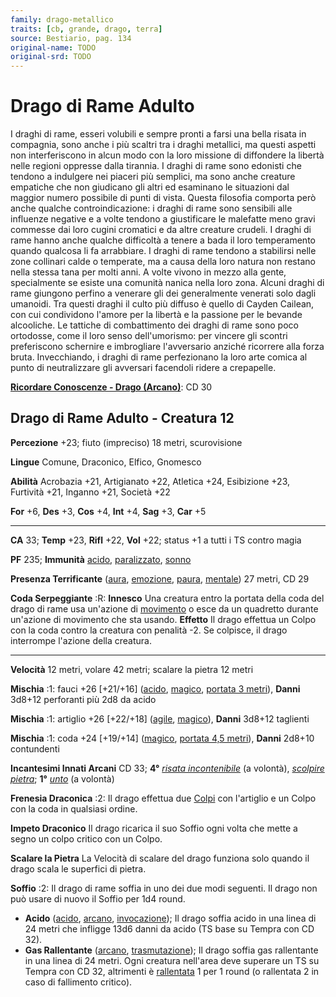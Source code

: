 ```yaml
---
family: drago-metallico
traits: [cb, grande, drago, terra]
source: Bestiario, pag. 134
original-name: TODO
original-srd: TODO
---
```


# Drago di Rame Adulto

I draghi di rame, esseri volubili e sempre pronti a farsi una bella risata in
compagnia, sono anche i più scaltri tra i draghi metallici, ma questi aspetti
non interferiscono in alcun modo con la loro missione di diffondere la libertà
nelle regioni oppresse dalla tirannia. I draghi di rame sono edonisti che
tendono a indulgere nei piaceri più semplici, ma sono anche creature empatiche
che non giudicano gli altri ed esaminano le situazioni dal maggior numero
possibile di punti di vista. Questa filosofia comporta però anche qualche
controindicazione: i draghi di rame sono sensibili alle influenze negative e a
volte tendono a giustificare le malefatte meno gravi commesse dai loro cugini
cromatici e da altre creature crudeli. I draghi di rame hanno anche qualche
difficoltà a tenere a bada il loro temperamento quando qualcosa li fa
arrabbiare. I draghi di rame tendono a stabilirsi nelle zone collinari calde o
temperate, ma a causa della loro natura non restano nella stessa tana per molti
anni. A volte vivono in mezzo alla gente, specialmente se esiste una comunità
nanica nella loro zona. Alcuni draghi di rame giungono perfino a venerare gli
dei generalmente venerati solo dagli umanoidi. Tra questi draghi il culto più
diffuso è quello di Cayden Cailean, con cui condividono l'amore per la libertà e
la passione per le bevande alcooliche. Le tattiche di combattimento dei draghi
di rame sono poco ortodosse, come il loro senso dell'umorismo: per vincere gli
scontri preferiscono schernire e imbrogliare l'avversario anziché ricorrere alla
forza bruta. Invecchiando, i draghi di rame perfezionano la loro arte comica al
punto di neutralizzare gli avversari facendoli ridere a crepapelle.

**[Ricordare Conoscenze - Drago (Arcano)](/azioni/abilita/ricordare-conoscenze)**:
CD 30

## Drago di Rame Adulto - Creatura 12

**Percezione** +23; fiuto (impreciso) 18 metri, scurovisione

**Lingue** Comune, Draconico, Elfico, Gnomesco

**Abilità** Acrobazia +21, Artigianato +22, Atletica +24, Esibizione +23,
Furtività +21, Inganno +21, Società +22

**For** +6, **Des** +3, **Cos** +4, **Int** +4, **Sag** +3, **Car** +5

---

**CA** 33; **Temp** +23, **Rifl** +22, **Vol** +22; status +1 a tutti i TS
contro magia

**PF** 235; **Immunità** [acido](/tratti/acido),
[paralizzato](/tratti/paralizzato), [sonno](/tratti/sonno)

**Presenza Terrificante** ([aura](/tratti/aura), [emozione](/tratti/emozione),
[paura](/tratti/paura), [mentale](/tratti/mentale)) 27 metri, CD 29

**Coda Serpeggiante** :R: **Innesco** Una creatura entro la portata della coda
del drago di rame usa un'azione di [movimento](/tratti/movimento) o esce da un
quadretto durante un'azione di movimento che sta usando. **Effetto** Il drago
effettua un Colpo con la coda contro la creatura con penalità -2. Se colpisce,
il drago interrompe l'azione della creatura.

---

**Velocità** 12 metri, volare 42 metri; scalare la pietra 12 metri

**Mischia** :1: fauci +26 \[+21/+16] ([acido](/tratti/acido),
[magico](/tratti/acido), [portata 3 metri](/tratti/portata)), **Danni** 3d8+12
perforanti più 2d8 da acido

**Mischia** :1: artiglio +26 \[+22/+18] ([agile](/tratti/agile),
[magico](/tratti/acido)), **Danni** 3d8+12 taglienti

**Mischia** :1: coda +24 \[+19/+14] ([magico](/tratti/acido),
[portata 4,5 metri](/tratti/portata)), **Danni** 2d8+10 contundenti

**Incantesimi Innati Arcani** CD 33; **4°**
_[risata incontenibile](/incantesimi/risata-incontenibile)_ (a volontà),
_[scolpire pietra](/incantesimi/scolpire-pietra)_; **1°**
_[unto](/incantesimi/unto)_ (a volontà)

**Frenesia Draconica** :2: Il drago effettua due [Colpi](/azioni/base/colpire)
con l'artiglio e un Colpo con la coda in qualsiasi ordine.

**Impeto Draconico** Il drago ricarica il suo Soffio ogni volta che mette a
segno un colpo critico con un Colpo.

**Scalare la Pietra** La Velocità di scalare del drago funziona solo quando il
drago scala le superfici di pietra.

**Soffio** :2: Il drago di rame soffia in uno dei due modi seguenti. Il drago
non può usare di nuovo il Soffio per 1d4 round.

- **Acido** ([acido](/tratti/acido), [arcano](/tratti/arcano),
  [invocazione](/tratti/invocazione)); Il drago soffia acido in una linea di 24
  metri che infligge 13d6 danni da acido (TS base su Tempra con CD 32).
- **Gas Rallentante** ([arcano](/tratti/arcano),
  [trasmutazione](/tratti/trasmutazione)); Il drago soffia gas rallentante in
  una linea di 24 metri. Ogni creatura nell'area deve superare un TS su Tempra
  con CD 32, altrimenti è [rallentata](/condizioni/rallentato) 1 per 1 round (o
  rallentata 2 in caso di fallimento critico).
